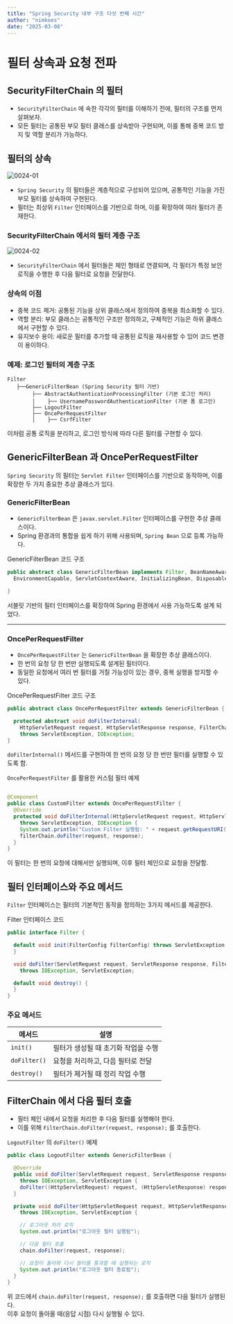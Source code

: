 ```yaml
---
title: "Spring Security 내부 구조 다섯 번째 시간"
author: "nimkoes"
date: "2025-03-08"
---
```


# 필터 상속과 요청 전파

## SecurityFilterChain 의 필터

- `SecurityFilterChain` 에 속한 각각의 필터를 이해하기 전에, 필터의 구조를 먼저 살펴보자.
- 모든 필터는 공통된 부모 필터 클래스를 상속받아 구현되며, 이를 통해 중복 코드 방지 및 역할 분리가 가능하다.

## 필터의 상속

![0024-01](/tech-blog/resources/images/spring-security-inner-structure/0024-01.png)

- `Spring Security` 의 필터들은 계층적으로 구성되어 있으며, 공통적인 기능을 가진 부모 필터를 상속하여 구현된다.
- 필터는 최상위 `Filter` 인터페이스를 기반으로 하며, 이를 확장하여 여러 필터가 존재한다.

### SecurityFilterChain 에서의 필터 계층 구조

![0024-02](/tech-blog/resources/images/spring-security-inner-structure/0024-02.png)

- `SecurityFilterChain` 에서 필터들은 체인 형태로 연결되며, 각 필터가 특정 보안 로직을 수행한 후 다음 필터로 요청을 전달한다.

### 상속의 이점

- 중복 코드 제거: 공통된 기능을 상위 클래스에서 정의하여 중복을 최소화할 수 있다.
- 역할 분리: 부모 클래스는 공통적인 구조만 정의하고, 구체적인 기능은 하위 클래스에서 구현할 수 있다.
- 유지보수 용이: 새로운 필터를 추가할 때 공통된 로직을 재사용할 수 있어 코드 변경이 용이하다.

### 예제: 로그인 필터의 계층 구조

```plaintext
Filter
   ├──GenericFilterBean (Spring Security 필터 기반)
        ├── AbstractAuthenticationProcessingFilter (기본 로그인 처리)
        │    ├── UsernamePasswordAuthenticationFilter (기본 폼 로그인)
        ├── LogoutFilter
        ├── OncePerRequestFilter
        │    ├── CsrfFilter
```

이처럼 공통 로직을 분리하고, 로그인 방식에 따라 다른 필터를 구현할 수 있다.

## GenericFilterBean 과 OncePerRequestFilter

`Spring Security` 의 필터는 `Servlet Filter` 인터페이스를 기반으로 동작하며, 이를 확장한 두 가지 중요한 추상 클래스가 있다.

### GenericFilterBean

- `GenericFilterBean` 은 `javax.servlet.Filter` 인터페이스를 구현한 추상 클래스이다.
- Spring 환경과의 통합을 쉽게 하기 위해 사용되며, `Spring Bean` 으로 등록 가능하다.

GenericFilterBean 코드 구조

```java
public abstract class GenericFilterBean implements Filter, BeanNameAware, EnvironmentAware,
  EnvironmentCapable, ServletContextAware, InitializingBean, DisposableBean {

}
```

서블릿 기반의 필터 인터페이스를 확장하여 Spring 환경에서 사용 가능하도록 설계 되었다.

---

### OncePerRequestFilter

- `OncePerRequestFilter` 는 `GenericFilterBean` 을 확장한 추상 클래스이다.
- 한 번의 요청 당 한 번만 실행되도록 설계된 필터이다.
- 동일한 요청에서 여러 번 필터를 거칠 가능성이 있는 경우, 중복 실행을 방지할 수 있다.

OncePerRequestFilter 코드 구조

```java
public abstract class OncePerRequestFilter extends GenericFilterBean {

  protected abstract void doFilterInternal(
    HttpServletRequest request, HttpServletResponse response, FilterChain filterChain)
    throws ServletException, IOException;
}
```

`doFilterInternal()` 메서드를 구현하여 한 번의 요청 당 한 번만 필터를 실행할 수 있도록 함.

`OncePerRequestFilter` 를 활용한 커스텀 필터 예제

```java

@Component
public class CustomFilter extends OncePerRequestFilter {
  @Override
  protected void doFilterInternal(HttpServletRequest request, HttpServletResponse response, FilterChain filterChain)
    throws ServletException, IOException {
    System.out.println("Custom Filter 실행됨: " + request.getRequestURI());
    filterChain.doFilter(request, response);
  }
}
```

이 필터는 한 번의 요청에 대해서만 실행되며, 이후 필터 체인으로 요청을 전달함.

## 필터 인터페이스와 주요 메서드

`Filter` 인터페이스는 필터의 기본적인 동작을 정의하는 3가지 메서드를 제공한다.

Filter 인터페이스 코드

```java
public interface Filter {

  default void init(FilterConfig filterConfig) throws ServletException {
  }

  void doFilter(ServletRequest request, ServletResponse response, FilterChain chain)
    throws IOException, ServletException;

  default void destroy() {
  }
}
```

### 주요 메서드

| 메서드          | 설명                   |
|--------------|----------------------|
| `init()`     | 필터가 생성될 때 초기화 작업을 수행 |
| `doFilter()` | 요청을 처리하고, 다음 필터로 전달  |
| `destroy()`  | 필터가 제거될 때 정리 작업 수행   |

## FilterChain 에서 다음 필터 호출

- 필터 체인 내에서 요청을 처리한 후 다음 필터를 실행해야 한다.
- 이를 위해 `FilterChain.doFilter(request, response);` 를 호출한다.

`LogoutFilter` 의 `doFilter()` 예제

```java
public class LogoutFilter extends GenericFilterBean {

  @Override
  public void doFilter(ServletRequest request, ServletResponse response, FilterChain chain)
    throws IOException, ServletException {
    doFilter((HttpServletRequest) request, (HttpServletResponse) response, chain);
  }

  private void doFilter(HttpServletRequest request, HttpServletResponse response, FilterChain chain)
    throws IOException, ServletException {

    // 로그아웃 처리 로직
    System.out.println("로그아웃 필터 실행됨");

    // 다음 필터 호출
    chain.doFilter(request, response);

    // 요청이 돌아와 다시 필터를 통과할 때 실행되는 로직
    System.out.println("로그아웃 필터 종료됨");
  }
}
```

위 코드에서 `chain.doFilter(request, response);` 를 호출하면 다음 필터가 실행된다.  
이후 요청이 돌아올 때(응답 시점) 다시 실행될 수 있다.
